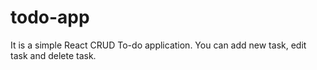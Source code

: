 # todo-app
It is a simple React CRUD To-do application. You can add new task, edit task and delete task.
